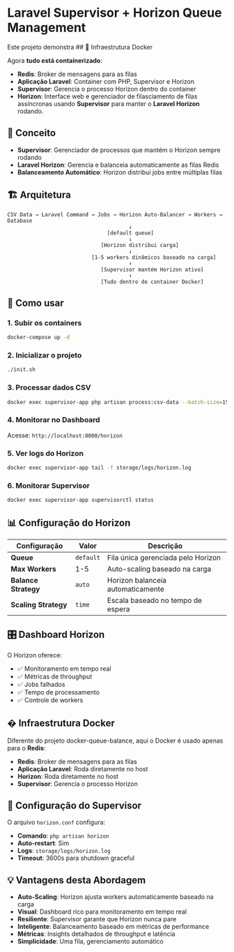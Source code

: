# Laravel Supervisor + Horizon Queue Management

Este projeto demonstra ## 🐳 Infraestrutura Docker

Agora **tudo está containerizado**:
- **Redis**: Broker de mensagens para as filas
- **Aplicação Laravel**: Container com PHP, Supervisor e Horizon
- **Supervisor**: Gerencia o processo Horizon dentro do container
- **Horizon**: Interface web e gerenciador de filasciamento de filas assíncronas usando **Supervisor** para manter o **Laravel Horizon** rodando.

## 🎯 Conceito

- **Supervisor**: Gerenciador de processos que mantém o Horizon sempre rodando
- **Laravel Horizon**: Gerencia e balanceia automaticamente as filas Redis
- **Balanceamento Automático**: Horizon distribui jobs entre múltiplas filas

## 🏗️ Arquitetura

```
CSV Data → Laravel Command → Jobs → Horizon Auto-Balancer → Workers → Database
                                       ↓
                                [default queue]
                                       ↓
                              [Horizon distribui carga]
                                       ↓
                           [1-5 workers dinâmicos baseado na carga]
                                       ↑
                              [Supervisor mantém Horizon ativo]
                                       ↑
                              [Tudo dentro do container Docker]
```

## 🚀 Como usar

### 1. Subir os containers
```bash
docker-compose up -d
```

### 2. Inicializar o projeto
```bash
./init.sh
```

### 3. Processar dados CSV
```bash
docker exec supervisor-app php artisan process:csv-data --batch-size=15
```

### 4. Monitorar no Dashboard
Acesse: `http://localhost:8000/horizon`

### 5. Ver logs do Horizon
```bash
docker exec supervisor-app tail -f storage/logs/horizon.log
```

### 6. Monitorar Supervisor
```bash
docker exec supervisor-app supervisorctl status
```

## 📊 Configuração do Horizon

| Configuração | Valor | Descrição |
|--------------|-------|-----------|
| **Queue** | `default` | Fila única gerenciada pelo Horizon |
| **Max Workers** | 1-5 | Auto-scaling baseado na carga |
| **Balance Strategy** | `auto` | Horizon balanceia automaticamente |
| **Scaling Strategy** | `time` | Escala baseado no tempo de espera |

## 🎛️ Dashboard Horizon

O Horizon oferece:
- ✅ Monitoramento em tempo real
- ✅ Métricas de throughput
- ✅ Jobs falhados
- ✅ Tempo de processamento
- ✅ Controle de workers

## � Infraestrutura Docker

Diferente do projeto docker-queue-balance, aqui o Docker é usado apenas para o **Redis**:
- **Redis**: Broker de mensagens para as filas
- **Aplicação Laravel**: Roda diretamente no host
- **Horizon**: Roda diretamente no host
- **Supervisor**: Gerencia o processo Horizon

## 🔧 Configuração do Supervisor

O arquivo `horizon.conf` configura:
- **Comando**: `php artisan horizon`
- **Auto-restart**: Sim
- **Logs**: `storage/logs/horizon.log`
- **Timeout**: 3600s para shutdown graceful

## 💡 Vantagens desta Abordagem

- **Auto-Scaling**: Horizon ajusta workers automaticamente baseado na carga
- **Visual**: Dashboard rico para monitoramento em tempo real
- **Resiliente**: Supervisor garante que Horizon nunca pare
- **Inteligente**: Balanceamento baseado em métricas de performance
- **Métricas**: Insights detalhados de throughput e latência
- **Simplicidade**: Uma fila, gerenciamento automático
